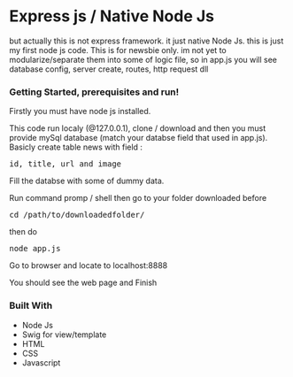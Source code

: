 <h1>Express js / Native Node Js</h1>
<p>but actually this is not express framework. it just native Node Js. this is just my first node js code. This is for newsbie only. im not yet to modularize/separate them into some of logic file, so in app.js you will see database config, server create, routes, http request dll</p>
<h3>Getting Started, prerequisites and run!</h3>
<p>Firstly you must have node js installed.</p>
<p>This code run localy (@127.0.0.1), clone / download and then you must provide mySql database (match your databse field that used in app.js). Basicly create table news with field : <pre>id, title, url and image</pre> Fill the databse with some of dummy data.</p>
<p>Run command promp / shell then go to your folder downloaded before <pre>cd /path/to/downloadedfolder/</pre> then do <pre>node app.js</pre></p>
<p>Go to browser and locate to localhost:8888</p>
<p>You should see the web page and Finish</p>
<h3>Built With</h3>
<ul>
  <li>Node Js</li>
  <li>Swig for view/template</i>
  <li>HTML</li>
  <li>CSS</li>
  <li>Javascript</li>
<ul>
